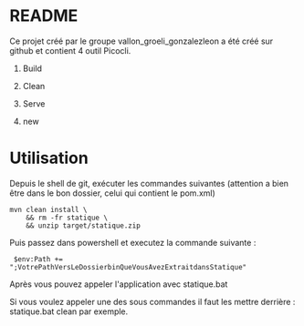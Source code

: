 # README

Ce projet créé par le groupe vallon_groeli_gonzalezleon a été créé sur github et contient 4 outil Picocli.

1. Build

2. Clean

3. Serve 

4. new


# Utilisation
Depuis le shell de git, exécuter les commandes suivantes (attention a bien être dans le bon dossier, celui qui contient le pom.xml)
```
mvn clean install \
    && rm -fr statique \
    && unzip target/statique.zip
```
Puis passez dans powershell et executez la commande suivante : 
```
 $env:Path += ";VotrePathVersLeDossierbinQueVousAvezExtraitdansStatique"
 ```

Après vous pouvez appeler l'application avec statique.bat

Si vous voulez appeler une des sous commandes il faut les mettre derrière : statique.bat clean par exemple.